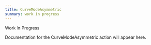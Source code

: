 ```yaml
---
title: CurveModeAsymmetric
summary: work in progress
---
```


Work In Progress

Documentation for the CurveModeAsymmetric action will appear here.